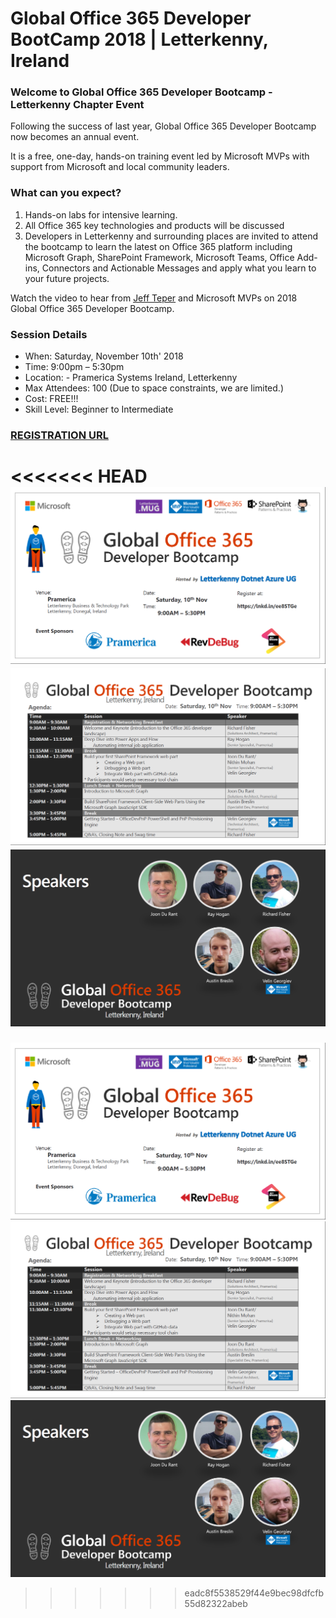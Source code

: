 # Global Office 365 Developer BootCamp 2018 | Letterkenny, Ireland


### Welcome to Global Office 365 Developer Bootcamp - Letterkenny Chapter Event

Following the success of last year, Global Office 365 Developer Bootcamp now becomes an annual event.

It is a free, one-day, hands-on training event led by Microsoft MVPs with support from Microsoft and local community leaders.

### What can you expect? ###
1. Hands-on labs for intensive learning.
2. All Office 365 key technologies and products will be discussed
3. Developers in Letterkenny and surrounding places are invited to attend the bootcamp to learn the latest on Office 365 platform including Microsoft Graph, SharePoint Framework, Microsoft Teams, Office Add-ins, Connectors and Actionable Messages and apply what you learn to your future projects.

Watch the video to hear from [Jeff Teper](https://youtu.be/V65ASGgZksw) and Microsoft MVPs on 2018 Global Office 365 Developer Bootcamp.

### Session Details ###
*  When: Saturday, November 10th' 2018
*  Time: 9:00pm – 5:30pm
* Location: - Pramerica Systems Ireland, Letterkenny
* Max Attendees: 100 (Due to space constraints, we are limited.)
* Cost: FREE!!!
* Skill Level: Beginner to Intermediate

### [REGISTRATION URL](https://www.meetup.com/lk-mug/events/255066993/)

<<<<<<< HEAD
![picture alt](Images/o365_announcement_flyer.PNG "Global")
![picture alt](Images/o365_agenda_flyer.PNG "Agenda")
![picture alt](Images/o365_speakers_flyer.PNG "Speaker")
=======

![picture alt](Images/o365_announcement_flyer.PNG "Global Office 365 Developer Bootcamp")
![picture alt](Images/o365_agenda_flyer.PNG "Agenda")
![picture alt](Images/o365_speakers_flyer.PNG "Speaker List")

>>>>>>> eadc8f5538529f44e9bec98dfcfb55d82322abeb
